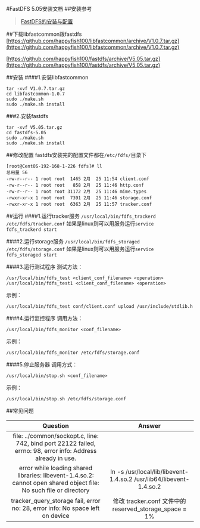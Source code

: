 #FastDFS 5.05安装文档
##安装参考
>[FastDFS的安装与配置](http://support.supermap.com.cn/DataWarehouse/WebDocHelp/6.1.3/iserverOnlineHelp/Server_Service_Management/CacheConfig/FastDFS_install_config/FastDFSconfig.htm)


##下载libfastcommon跟fastdfs
[https://github.com/happyfish100/libfastcommon/archive/V1.0.7.tar.gz](https://github.com/happyfish100/libfastcommon/archive/V1.0.7.tar.gz)

[https://github.com/happyfish100/fastdfs/archive/V5.05.tar.gz](https://github.com/happyfish100/fastdfs/archive/V5.05.tar.gz)

##安装
####1.安装libfastcommon
```
tar -xvf V1.0.7.tar.gz
cd libfastcommon-1.0.7
sudo ./make.sh
sudo ./make.sh install

```
###2.安装fastdfs
```
tar -xvf V5.05.tar.gz
cd fastdfs-5.05
sudo ./make.sh
sudo ./make.sh install
```

##修改配置
fastdfs安装完的配置文件都在<code>/etc/fdfs/</code>目录下
```
[root@CentOS-192-168-1-226 fdfs]# ll
总用量 56
-rw-r--r-- 1 root root  1465 2月  25 11:54 client.conf
-rw-r--r-- 1 root root   858 2月  25 11:46 http.conf
-rw-r--r-- 1 root root 31172 2月  25 11:46 mime.types
-rwxr-xr-x 1 root root  7391 2月  25 11:46 storage.conf
-rwxr-xr-x 1 root root  6363 2月  25 11:57 tracker.conf
```

##运行
####1.运行tracker服务
<code>/usr/local/bin/fdfs_trackerd /etc/fdfs/tracker.conf</code>
如果是linux则可以用服务运行<code>service fdfs_trackerd start</code>

####2.运行storage服务
<code>/usr/local/bin/fdfs_storaged /etc/fdfs/storage.conf</code>
如果是linux则可以用服务运行<code>service fdfs_storaged start</code>

####3.运行测试程序
测试方法：
```
/usr/local/bin/fdfs_test <client_conf_filename> <operation>
/usr/local/bin/fdfs_test1 <client_conf_filename> <operation>
```
示例：
```
/usr/local/bin/fdfs_test conf/client.conf upload /usr/include/stdlib.h
```

####4.运行监控程序
调用方法：
```
/usr/local/bin/fdfs_monitor <conf_filename>
```
示例：
```
/usr/local/bin/fdfs_monitor /etc/fdfs/storage.conf
```
####5.停止服务器
调用方式：
```
/usr/local/bin/stop.sh <conf_filename>
```
示例：
```
/usr/local/bin/stop.sh /etc/fdfs/storage.conf
```


##常见问题

| Question  | Answer |
| :------------: |:---------------:|
| file: ../common/sockopt.c, line: 742, bind port 22122 failed, errno: 98, error info: Address already in use. |  |
|error while loading shared libraries: libevent-1.4.so.2: cannot open shared object file: No such file or directory|ln -s /usr/local/lib/libevent-1.4.so.2 /usr/lib64/libevent-1.4.so.2|
|tracker_query_storage fail, error no: 28, error info: No space left on device|修改 tracker.conf 文件中的 reserved_storage_space = 1%|
